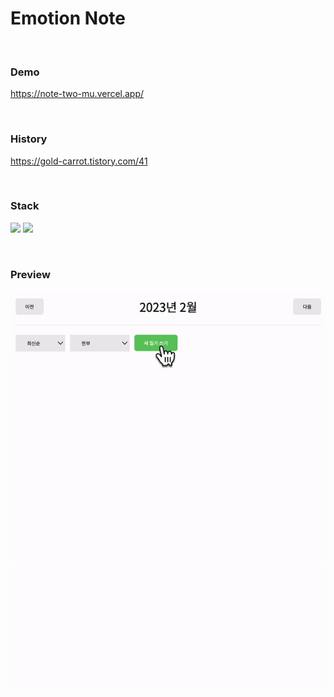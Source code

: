 # Emotion Note

<br />

### Demo
https://note-two-mu.vercel.app/

<br />

### History
https://gold-carrot.tistory.com/41

<br />

### Stack
<img src="https://img.shields.io/badge/react-61DAFB?style=for-the-badge&logo=react&logoColor=black">  <img src="https://img.shields.io/badge/css-1572B6?style=for-the-badge&logo=css3&logoColor=white">

<br />

### Preview
<img src="https://github.com/7uckystrike/note/blob/main/preview/view.gif?raw=true" alt="preview" />
